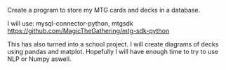 Create a program to store my MTG cards and decks in a database.

I will use: 
mysql-connector-python,
mtgsdk https://github.com/MagicTheGathering/mtg-sdk-python


This has also turned into a school project.
I will create diagrams of decks using pandas and matplot.
Hopefully I will have enough time to try to use NLP or Numpy aswell.